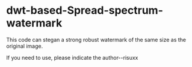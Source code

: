 # dwt-based-Spread-spectrum-watermark
This code can stegan a strong robust watermark of the same size as the original image.

If you need to use, please indicate the author--risuxx
